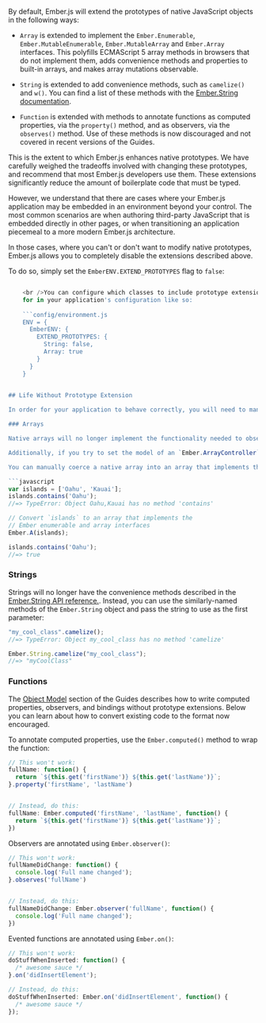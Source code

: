 By default, Ember.js will extend the prototypes of native JavaScript objects in the following ways:

* `Array` is extended to implement the `Ember.Enumerable`, `Ember.MutableEnumerable`, `Ember.MutableArray` and `Ember.Array` interfaces. This polyfills ECMAScript 5 array methods in browsers that do not implement them, adds convenience methods and properties to built-in arrays, and makes array mutations observable.

* `String` is extended to add convenience methods, such as `camelize()` and `w()`. You can find a list of these methods with the [Ember.String documentation](http://emberjs.com/api/classes/Ember.String.html).

* `Function` is extended with methods to annotate functions as computed properties, via the `property()` method, and as observers, via the `observes()` method. Use of these methods is now discouraged and not covered in recent versions of the Guides.

This is the extent to which Ember.js enhances native prototypes. We have carefully weighed the tradeoffs involved with changing these prototypes, and recommend that most Ember.js developers use them. These extensions significantly reduce the amount of boilerplate code that must be typed.

However, we understand that there are cases where your Ember.js application may be embedded in an environment beyond your control. The most common scenarios are when authoring third-party JavaScript that is embedded directly in other pages, or when transitioning an application piecemeal to a more modern Ember.js architecture.

In those cases, where you can't or don't want to modify native prototypes, Ember.js allows you to completely disable the extensions described above.

To do so, simply set the `EmberENV.EXTEND_PROTOTYPES` flag to `false`:

```config/environment.js ENV = { EmberENV: { EXTEND_PROTOTYPES: false } }

    <br />You can configure which classes to include prototype extensions
    for in your application's configuration like so:
    
    ```config/environment.js
    ENV = {
      EmberENV: {
        EXTEND_PROTOTYPES: {
          String: false,
          Array: true
        }
      }
    }
    

## Life Without Prototype Extension

In order for your application to behave correctly, you will need to manually extend or create the objects that the native objects were creating before.

### Arrays

Native arrays will no longer implement the functionality needed to observe them. If you disable prototype extension and attempt to use native arrays with things like a template's `{{#each}}` helper, Ember.js will have no way to detect changes to the array and the template will not update as the underlying array changes.

Additionally, if you try to set the model of an `Ember.ArrayController` to a plain native array, it will raise an exception since it no longer implements the `Ember.Array` interface.

You can manually coerce a native array into an array that implements the required interfaces using the convenience method `Ember.A`:

```javascript
var islands = ['Oahu', 'Kauai'];
islands.contains('Oahu');
//=> TypeError: Object Oahu,Kauai has no method 'contains'

// Convert `islands` to an array that implements the
// Ember enumerable and array interfaces
Ember.A(islands);

islands.contains('Oahu');
//=> true
```

### Strings

Strings will no longer have the convenience methods described in the [Ember.String API reference.](http://emberjs.com/api/classes/Ember.String.html). Instead, you can use the similarly-named methods of the `Ember.String` object and pass the string to use as the first parameter:

```javascript
"my_cool_class".camelize();
//=> TypeError: Object my_cool_class has no method 'camelize'

Ember.String.camelize("my_cool_class");
//=> "myCoolClass"
```

### Functions

The [Object Model](../../object-model/) section of the Guides describes how to write computed properties, observers, and bindings without prototype extensions. Below you can learn about how to convert existing code to the format now encouraged.

To annotate computed properties, use the `Ember.computed()` method to wrap the function:

```javascript
// This won't work:
fullName: function() {
  return `${this.get('firstName')} ${this.get('lastName')}`;
}.property('firstName', 'lastName')


// Instead, do this:
fullName: Ember.computed('firstName', 'lastName', function() {
  return `${this.get('firstName')} ${this.get('lastName')}`;
})
```

Observers are annotated using `Ember.observer()`:

```javascript
// This won't work:
fullNameDidChange: function() {
  console.log('Full name changed');
}.observes('fullName')


// Instead, do this:
fullNameDidChange: Ember.observer('fullName', function() {
  console.log('Full name changed');
})
```

Evented functions are annotated using `Ember.on()`:

```javascript
// This won't work:
doStuffWhenInserted: function() {
  /* awesome sauce */
}.on('didInsertElement');

// Instead, do this:
doStuffWhenInserted: Ember.on('didInsertElement', function() {
  /* awesome sauce */
});
```